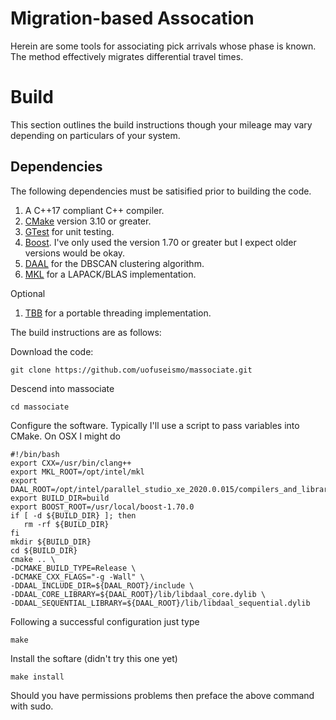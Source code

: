 # Migration-based Assocation

Herein are some tools for associating pick arrivals whose phase is known.  The method effectively migrates differential travel times.

# Build

This section outlines the build instructions though your mileage may vary depending on particulars of your system.
 
## Dependencies

The following dependencies must be satisified prior to building the code.

   1.  A C++17 compliant C++ compiler.
   2.  [CMake](https://cmake.org/) version 3.10 or greater.
   3.  [GTest](https://github.com/google/googletest) for unit testing.
   4.  [Boost](https://www.boost.org/).  I've only used the version 1.70 or greater but I expect older versions would be okay.
   5.  [DAAL](https://software.seek.intel.com/performance-libraries) for the DBSCAN clustering algorithm.
   6.  [MKL](https://software.seek.intel.com/performance-libraries) for a LAPACK/BLAS implementation.

Optional
    
   1.  [TBB](https://software.seek.intel.com/performance-libraries) for a portable threading implementation.

The build instructions are as follows:

Download the code:

    git clone https://github.com/uofuseismo/massociate.git


Descend into massociate

    cd massociate

Configure the software.  Typically I'll use a script to pass variables into CMake.  On OSX I might do

    #!/bin/bash
    export CXX=/usr/bin/clang++
    export MKL_ROOT=/opt/intel/mkl
    export DAAL_ROOT=/opt/intel/parallel_studio_xe_2020.0.015/compilers_and_libraries_2020/mac/daal/
    export BUILD_DIR=build
    export BOOST_ROOT=/usr/local/boost-1.70.0
    if [ -d ${BUILD_DIR} ]; then
       rm -rf ${BUILD_DIR}
    fi
    mkdir ${BUILD_DIR}
    cd ${BUILD_DIR}
    cmake .. \
    -DCMAKE_BUILD_TYPE=Release \
    -DCMAKE_CXX_FLAGS="-g -Wall" \
    -DDAAL_INCLUDE_DIR=${DAAL_ROOT}/include \
    -DDAAL_CORE_LIBRARY=${DAAL_ROOT}/lib/libdaal_core.dylib \
    -DDAAL_SEQUENTIAL_LIBRARY=${DAAL_ROOT}/lib/libdaal_sequential.dylib

Following a successful configuration just type 

    make

Install the softare (didn't try this one yet)

    make install 

Should you have permissions problems then preface the above command with sudo.
